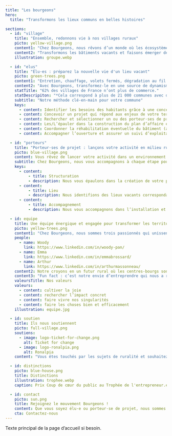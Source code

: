 ```yaml
---
title: "Les bourgeons"
hero:
  title: "Transformons les lieux communs en belles histoires"

sections:
  - id: "village"
    title: "Ensemble, redonnons vie à nos villages ruraux"
    picto: yellow-village.png
    content1: "Chez Bourgeons, nous rêvons d’un monde où les écosystèmes ruraux deviennent des communautés vivantes et ouvertes à toutes et tous."
    content2: "Transformons les bâtiments vacants et faisons émerger des projets durables et moteurs de dynamisme local."
    illustration: groupe.webp

  - id: "elus"
    title: "Élu·es : préparez la nouvelle vie d'un lieu vacant"
    picto: green-trees.png
    content1: "Entretien, chauffage, volets fermés, dégradation au fil du temps : un bâtiment vide coûte cher à votre commune et nuit à son attractivité."
    content2: "Avec Bourgeons, transformez-le en une source de dynamisme pour votre village : main dans la main avec votre collectivité, nous créons un projet sur-mesure qui répond aux besoins des habitants, recrée du lien social, et redonne vie à votre territoire."
    statTitle: "62% des villages de France n’ont plus de commerce."
    statDescripiton: "*Cela correspond à plus de 21 000 communes avec des centres déserts, des bâtiments inutilisés, et un manque d’activité économique."
    subtitle: "Notre méthode clé-en-main pour votre commune"
    keys:
      - content: Identifier les besoins des habitants grâce à une concertation citoyenne.
      - content: Concevoir un projet qui répond aux enjeux de votre territoire et travailler sa viabilité économique.
      - content: Rechercher et sélectionner un ou des porteur·ses de projets qui s’intègrent durablement dans l’écosystème rural local.
      - content: Les/L’épauler dans la construction du plan d’affaire et des projections financières
      - content: Coordonner la réhabilitation éventuelle du bâtiment (avec des partenaires spécialisés).
      - content: Accompagner l’ouverture et assurer un suivi d’exploitation au cours des 12 premiers mois.

  - id: "porteurs"
    title: "Porteur·ses de projet : lançons votre activité en milieu rural"
    picto: blue-village.png
    content: Vous rêvez de lancer votre activité dans un environnement rural et dynamique ? Ou de lui donner un second souffle ? Que vous soyez artisan·es, commerçant·es, artistes,… il y a de la place pour vous !
    subtitle: Chez Bourgeons, nous vous accompagnons à chaque étape pour transformer votre ambition en réalité
    keys:
      - content:
          - title: Structuration
          - description: Nous vous épaulons dans la création de votre projet entrepreneurial et dans la conception de votre offre.
      - content:
          - title: Lieu
          - description: Nous identifions des lieux vacants correspondant à vos aspirations et propices à votre activité.
      - content:
          - title: Accompagnement
          - description: Nous vous accompagnons dans l’installation et au cours de la première année d’activité. Vous rejoignez ensuite notre communauté d’entrepreneur·e·s ruraux.

  - id: equipe
    title: Une équipe énergique et engagée pour transformer les territoires ruraux
    picto: yellow-trees.png
    content1: "Chez Bourgeons, nous sommes trois passionnés qui unissent leurs compétences pour redonner vie aux villages :"
    people:
      - name: Woody
        link: https://www.linkedin.com/in/woody-pan/
      - name: Emma
        link: https://www.linkedin.com/in/emmabrossard/
      - name: Arthur
        link: https://www.linkedin.com/in/arthurmassonneau/
    content2: Notre croyons en un futur rural où les centres-bourgs sont des lieux favorisant les perspectives professionnelles et le vivre ensemble.
    content3: "Fun fact : c’est notre envie d’entreprendre qui nous a rassemblés, l’idée de projet est venue ensuite, au cours de nos premiers échanges."
    valeursTitle: Nos valeurs
    valeurs:
      - content: cultiver la joie
      - content: rechercher l’impact concret
      - content: faire vivre nos singularités
      - content: faire les choses bien et efficacement
    illustration: equipe.jpg

  - id: soutien
    title: Ils nous soutiennent
    picto: full-village.png
    soutiens:
      - image: logo-ticket-for-change.png
        alt: Ticket for change
      - image: logo-ronalpia.png
        alt: Ronalpia
    content: "Vous êtes touchés par les sujets de ruralité et souhaitez soutenir un jeune projet plein de sens et d’avenir : parlons-en !"

  - id: distinctions
    picto: blue-house.png
    title: Distinctions
    illustration: trophee.webp
    caption: Prix Coup de cœur du public au Trophée de l'entrepreneur.e responsable organisé par Egensia (Janvier 2025)

  - id: contact
    picto: sun.png
    title: Rejoignez le mouvement Bourgeons !
    content: Que vous soyez élu·e ou porteur·se de projet, nous sommes là pour vous accompagner dans votre démarche. Ensemble, redonnons vie aux territoires ruraux !
    cta: Contactez-nous
---
```


Texte principal de la page d’accueil si besoin.

